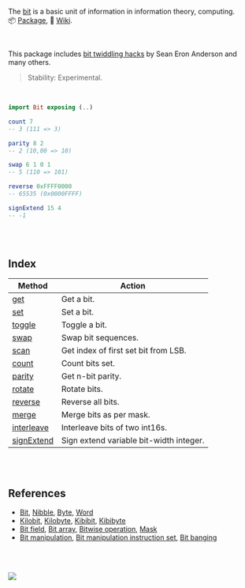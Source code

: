 The [bit] is a basic unit of information in information theory, computing.<br>
:package: [Package](https://package.elm-lang.org/packages/elmw/extra-bit/latest/),
:blue_book: [Wiki](https://github.com/elmw/extra-bit/wiki).

<br>

This package includes [bit twiddling hacks] by Sean Eron Anderson and many others.

> Stability: Experimental.

[bit]: https://en.wikipedia.org/wiki/Bit
[bit twiddling hacks]: https://graphics.stanford.edu/~seander/bithacks.html

<br>

```elm
import Bit exposing (..)

count 7
-- 3 (111 => 3)

parity 8 2
-- 2 (10,00 => 10)

swap 6 1 0 1
-- 5 (110 => 101)

reverse 0xFFFF0000
-- 65535 (0x0000FFFF)

signExtend 15 4
-- -1
```

<br>
<br>


## Index

| Method       | Action                                  |
| ------------ | --------------------------------------- |
| [get]        | Get a bit.                              |
| [set]        | Set a bit.                              |
| [toggle]     | Toggle a bit.                           |
| [swap]       | Swap bit sequences.                     |
| [scan]       | Get index of first set bit from LSB.    |
| [count]      | Count bits set.                         |
| [parity]     | Get n-bit parity.                       |
| [rotate]     | Rotate bits.                            |
| [reverse]    | Reverse all bits.                       |
| [merge]      | Merge bits as per mask.                 |
| [interleave] | Interleave bits of two int16s.          |
| [signExtend] | Sign extend variable bit-width integer. |

[get]: https://github.com/elmw/extra-bit/wiki/get
[set]: https://github.com/elmw/extra-bit/wiki/set
[setAs]: https://github.com/elmw/extra-bit/wiki/setAs
[swap]: https://github.com/elmw/extra-bit/wiki/swap
[scan]: https://github.com/elmw/extra-bit/wiki/scan
[scanReverse]: https://github.com/elmw/extra-bit/wiki/scanReverse
[count]: https://github.com/elmw/extra-bit/wiki/count
[parity]: https://github.com/elmw/extra-bit/wiki/parity
[reverse]: https://github.com/elmw/extra-bit/wiki/reverse
[merge]: https://github.com/elmw/extra-bit/wiki/merge
[interleave]: https://github.com/elmw/extra-bit/wiki/interleave
[signExtend]: https://github.com/elmw/extra-bit/wiki/signExtend
[toggle]: https://github.com/elmw/extra-bit/wiki/toggle
[rotate]: https://github.com/elmw/extra-bit/wiki/rotate

<br>
<br>


## References

- [Bit], [Nibble], [Byte], [Word]
- [Kilobit], [Kilobyte], [Kibibit], [Kibibyte]
- [Bit field], [Bit array], [Bitwise operation], [Mask]
- [Bit manipulation], [Bit manipulation instruction set], [Bit banging]

[Bit]: https://en.wikipedia.org/wiki/Bit
[Nibble]: https://en.wikipedia.org/wiki/Nibble
[Byte]: https://en.wikipedia.org/wiki/Byte
[Word]: https://en.wikipedia.org/wiki/Word_(computer_architecture)

[Kilobit]: https://en.wikipedia.org/wiki/Kilobit
[Kilobyte]: https://en.wikipedia.org/wiki/Kilobyte
[Kibibit]: https://en.wikipedia.org/wiki/Kibibit
[Kibibyte]: https://en.wikipedia.org/wiki/Kibibyte

[Bit field]: https://en.wikipedia.org/wiki/Bit_field
[Bit array]: https://en.wikipedia.org/wiki/Bit_array
[Bitwise operation]: https://en.wikipedia.org/wiki/Bitwise_operation
[Mask]: https://en.wikipedia.org/wiki/Mask_(computing)

[Bit manipulation]: https://en.wikipedia.org/wiki/Bit_manipulation
[Bit manipulation instruction set]: https://en.wikipedia.org/wiki/Bit_manipulation_instruction_set
[Bit banging]: https://en.wikipedia.org/wiki/Bit_banging

<br>
<br>

[![](https://img.youtube.com/vi/4_zSIXb7tLQ/maxresdefault.jpg)](https://www.youtube.com/watch?v=4_zSIXb7tLQ)
